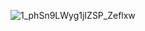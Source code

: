 ![1_phSn9LWyg1jIZSP_Zeflxw](https://github.com/user-attachments/assets/231316e3-ab3b-42f9-899c-0f270a654c03)


